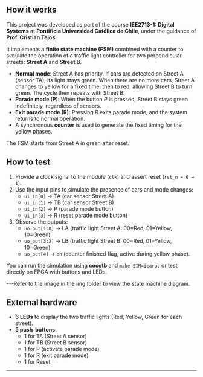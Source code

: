 <!---

This file is used to generate your project datasheet. Please fill in the information below and delete any unused
sections.

You can also include images in this folder and reference them in the markdown. Each image must be less than
512 kb in size, and the combined size of all images must be less than 1 MB.
-->

## How it works
This project was developed as part of the course **IEE2713-1: Digital Systems** at **Pontificia Universidad Católica de Chile**, under the guidance of **Prof. Cristian Tejos**. 

It implements a **finite state machine (FSM)** combined with a counter to simulate the operation of a traffic light controller for two perpendicular streets: **Street A** and **Street B**.  

- **Normal mode**: Street A has priority. If cars are detected on Street A (sensor TA), its light stays green. When there are no more cars, Street A changes to yellow for a fixed time, then to red, allowing Street B to turn green. The cycle then repeats with Street B.  
- **Parade mode (P)**: When the button *P* is pressed, Street B stays green indefinitely, regardless of sensors.  
- **Exit parade mode (R)**: Pressing *R* exits parade mode, and the system returns to normal operation.  
- A synchronous **counter** is used to generate the fixed timing for the yellow phases.  

The FSM starts from Street A in green after reset.  


## How to test


1. Provide a clock signal to the module (`clk`) and assert reset (`rst_n = 0 → 1`).  
2. Use the input pins to simulate the presence of cars and mode changes:  
   - `ui_in[0]` → TA (car sensor Street A)  
   - `ui_in[1]` → TB (car sensor Street B)  
   - `ui_in[2]` → P (parade mode button)  
   - `ui_in[3]` → R (reset parade mode button)  
3. Observe the outputs:  
   - `uo_out[1:0]` → LA (traffic light Street A: 00=Red, 01=Yellow, 10=Green)  
   - `uo_out[3:2]` → LB (traffic light Street B: 00=Red, 01=Yellow, 10=Green)  
   - `uo_out[4]`   → `on` (counter finished flag, active during yellow phase).  

You can run the simulation using **cocotb** and `make SIM=icarus` or test directly on FPGA with buttons and LEDs.  

---Refer to the image in the img folder to view the state machine diagram.


## External hardware

- **6 LEDs** to display the two traffic lights (Red, Yellow, Green for each street).  
- **5 push-buttons**:  
  - 1 for TA (Street A sensor)  
  - 1 for TB (Street B sensor)  
  - 1 for P (activate parade mode)  
  - 1 for R (exit parade mode)  
  - 1 for Reset  

---
